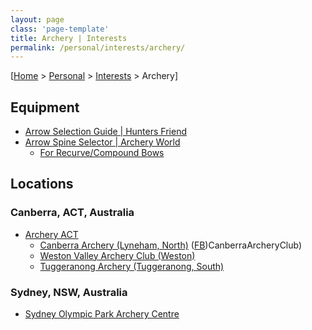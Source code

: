 ```yaml
---
layout: page
class: 'page-template'
title: Archery | Interests
permalink: /personal/interests/archery/
---
```


[[Home](/) > [Personal](/personal/) > [Interests](/personal/interests/) > Archery]

## Equipment

* [Arrow Selection Guide | Hunters Friend](http://www.huntersfriend.com/archery-help/hunting-target-arrows-selection-guide-chapter-1.html)
* [Arrow Spine Selector | Archery World](http://www.archeryworld.co.uk/arrow-spine-selector)
  * [For Recurve/Compound Bows](http://www.archeryworld.co.uk/for-recurvecompound-bows)

## Locations

### Canberra, ACT, Australia

* [Archery ACT](http://home.archeryact.asn.au/)
  * [Canberra Archery (Lyneham, North)](http://www.canberraarchery.com.au/) ([FB](https://www.facebook.com/))CanberraArcheryClub)
  * [Weston Valley Archery Club (Weston)](http://www.wvac.asn.au/)
  * [Tuggeranong Archery (Tuggeranong, South)](http://home.tuggeranongarchery.com/)

### Sydney, NSW, Australia

* [Sydney Olympic Park Archery Centre](http://www.archerycentre.com.au/)
